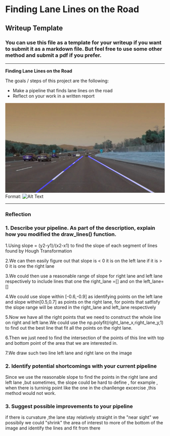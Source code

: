 # **Finding Lane Lines on the Road** 

## Writeup Template

### You can use this file as a template for your writeup if you want to submit it as a markdown file. But feel free to use some other method and submit a pdf if you prefer.

---

**Finding Lane Lines on the Road**

The goals / steps of this project are the following:
* Make a pipeline that finds lane lines on the road
* Reflect on your work in a written report


[//]: # (Image References)
![GitHub Logo](/solidWhiteCurve_find.jpg)
Format: ![Alt Text](url)

[image1]: ./examples/grayscale.jpg "Grayscale"
[image2]: ./solidWhiteCurve_find.jpg "WhiteCurve"
[image3]: ./solidWhiteRight_find.jpg "WhiteRight"
[image4]: ./solidYellowCurve2_find.jpg "YellowCurve"
[image5]: ./whiteCarLaneSwitch_find.jpg "SolidWhite"


---

### Reflection

### 1. Describe your pipeline. As part of the description, explain how you modified the draw_lines() function.

1.Using slope = (y2-y1)/(x2-x1) to find the slope of each segment of lines found by Hough Transformation

2.We can then easily figure out that slope is < 0 it is on the left lane if it is > 0 it is one the right lane

3.We could then use a reasonable range of slope for right lane and left lane respectively to include lines that one the right_lane =\[]  and on the left_lane= \[]

4.We could use slope within \[-0.6,-0.9] as identifying points on the left lane and slope within\[0.5,0.7] as points on the right lane, for points that satfisfy the slope range will be stored in the right_lane and left_lane respectively

5.Now we have all the right points that we need to construct the whole line on right and left lane.We could use the np.polyfit(right_lane_x,right_lane_y,1) to find out the best line that fit all the points on the right lane.

6.Then we just need to find the intersection of the points of this line with top and bottom point of the area that we are interested in.

7.We draw such two line left lane and right lane on the image




### 2. Identify potential shortcomings with your current pipeline

Since we use the reasonable slope to find the points in the right lane and left lane ,but sometimes, the slope could be hard to define , for example , when there is turninig point like the one in the chanllenge excercise ,this method would not work.


### 3. Suggest possible improvements to your pipeline
if there is curvature ,the lane stay relatively straight in the "near sight" we possibily we could "shrink" the area of interest to more of the bottom of the image and identify the lines and fit from there


